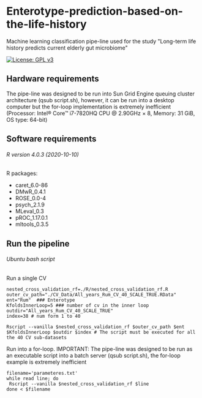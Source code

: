 # Enterotype-prediction-based-on-the-life-history
Machine learning classification pipe-line used for the study "Long-term life history predicts current elderly gut microbiome"

[![License: GPL v3](https://img.shields.io/badge/License-GPLv3-blue.svg)](https://github.com/jorgevazcast/Enterotype-prediction-based-on-the-life-history/blob/main/LICENSE)

## Hardware requirements
The pipe-line was designed to be run into Sun Grid Engine queuing cluster architecture (qsub script.sh), however, it can be run into a desktop computer but the for-loop implementation is extremely inefficient
(Processor: Intel® Core™ i7-7820HQ CPU @ 2.90GHz × 8,
Memory: 31 GiB,
OS type: 64-bit)

## Software requirements
###### R version 4.0.3 (2020-10-10)
R packages:
* caret_6.0-86
* DMwR_0.4.1
* ROSE_0.0-4
* psych_2.1.9
* MLeval_0.3
* pROC_1.17.0.1
* mltools_0.3.5

## Run the pipeline
###### Ubuntu bash script
Run a single CV 
```
nested_cross_validation_rf=./R/nested_cross_validation_rf.R
outer_cv_path="./CV_Data/All_years_Rum_CV_40_SCALE_TRUE.RData"
ent="Rum"  ### Enterotype
KfoldsInnerLoop=5 ### number of cv in the inner loop
outdir="All_years_Rum_CV_40_SCALE_TRUE"
index=38 # num form 1 to 40

Rscript --vanilla $nested_cross_validation_rf $outer_cv_path $ent $KfoldsInnerLoop $outdir $index # The script must be executed for all the 40 CV sub-datasets
```
Run into a for-loop. IMPORTANT: The pipe-line was designed to be run as an executable script into a batch server (qsub script.sh), the for-loop example is extremely inefficient
```
filename='parameteres.txt'
while read line; do
 Rscript --vanilla $nested_cross_validation_rf $line
done < $filename
```

